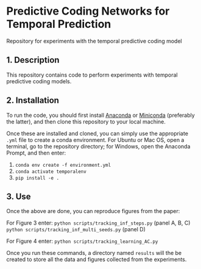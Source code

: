 # Predictive Coding Networks for Temporal Prediction

Repository for experiments with the temporal predictive coding model

## 1. Description
This repository contains code to perform experiments with temporal predictive coding models.


## 2. Installation
To run the code, you should first install [Anaconda](https://www.anaconda.com/) or [Miniconda](https://conda.io/miniconda.html) (preferably the latter), 
and then clone this repository to your local machine.

Once these are installed and cloned, you can simply use the appropriate `.yml` file to create a conda environment. 
For Ubuntu or Mac OS, open a terminal, go to the repository directory; for Windows, open the Anaconda Prompt, and then enter:

1. `conda env create -f environment.yml`  
2. `conda activate temporalenv`
3. `pip install -e .`  

## 3. Use
Once the above are done, you can reproduce figures from the paper:

For Figure 3 enter:
`python scripts/tracking_inf_steps.py` (panel A, B, C)
`python scripts/tracking_inf_multi_seeds.py` (panel D)

For Figure 4 enter:
`python scripts/tracking_learning_AC.py`

Once you run these commands, a directory named `results` will the be created to store all the data and figures collected from the experiments.